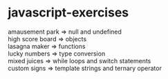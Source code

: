 # javascript-exercises

amausement park => null and undefined<br />
high score board => objects<br />
lasagna maker => functions<br />
lucky numbers => type conversion<br />
mixed juices => while loops and switch statements<br />
custom signs => template strings and ternary operator<br />